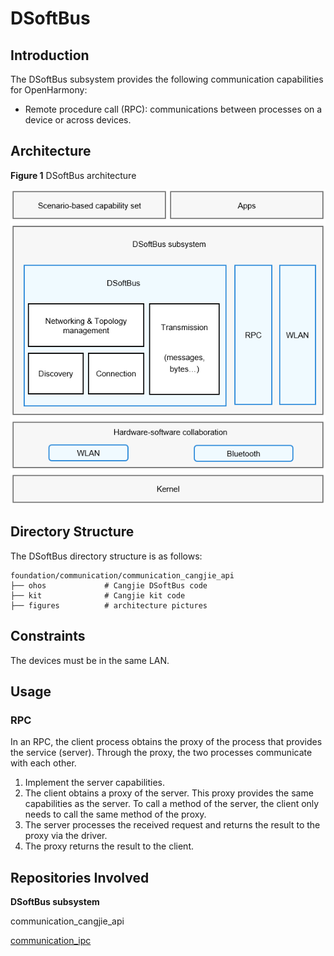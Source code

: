 # DSoftBus

## Introduction

The DSoftBus subsystem provides the following communication capabilities for OpenHarmony:

- Remote procedure call (RPC): communications between processes on a device or across devices.


## Architecture

**Figure 1** DSoftBus architecture


![](figures/dsoftbus.png)

## Directory Structure

The DSoftBus directory structure is as follows:

```
foundation/communication/communication_cangjie_api
├── ohos             # Cangjie DSoftBus code
├── kit              # Cangjie kit code
├── figures          # architecture pictures
```

## Constraints

The devices must be in the same LAN.

## Usage

### RPC

In an RPC, the client process obtains the proxy of the process that provides the service (server). Through the proxy, the two processes communicate with each other.

1.  Implement the server capabilities.
2.  The client obtains a proxy of the server. This proxy provides the same capabilities as the server. To call a method of the server, the client only needs to call the same method of the proxy.
3.  The server processes the received request and returns the result to the proxy via the driver.
4.  The proxy returns the result to the client.

## Repositories Involved

**DSoftBus subsystem**

communication_cangjie_api

[communication\_ipc](https://gitee.com/openharmony/communication_ipc)
